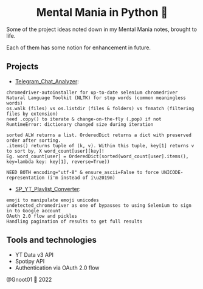 <p align="center">
<h1 align="center"> Mental Mania in Python 🐍 </h1>
</p>

Some of the project ideas noted down in my Mental Mania notes, brought to life.

Each of them has some notion for enhancement in future.

## Projects
- [Telegram_Chat_Analyzer](Telegram_Chat_Analyzer):
```
chromedriver-autoinstaller for up-to-date selenium chromedriver
Natural Language Toolkit (NLTK) for stop words (common meaningless words)
os.walk (files) vs os.listdir (files & folders) vs fnmatch (filtering files by extension)
need .copy() to iterate & change-on-the-fly (.pop) if not RuntimeError: dictionary changed size during iteration

sorted ALW returns a list. OrderedDict returns a dict with preserved order after sorting.
.items() returns tuple of (k, v). Within this tuple, key[1] returns v to sort by, X word_count[user][key]!
Eg. word_count[user] = OrderedDict(sorted(word_count[user].items(), key=lambda key: key[1], reverse=True))

NEED BOTH encoding="utf-8" & ensure_ascii=False to force UNICODE-representation (i'm instead of i\u2019m)
```
- [SP_YT_Playlist_Converter](SP_YT_Playlist_Converter):
```
emoji to manipulate emoji unicodes
undetected_chromedriver as one of bypasses to using Selenium to sign in to Google account
OAuth 2.0 flow and pickles
Handling pagination of results to get full results
```

## Tools and technologies
- YT Data v3 API
- Spotipy API
- Authentication via OAuth 2.0 flow

@Gnoot01 🐍 2022
